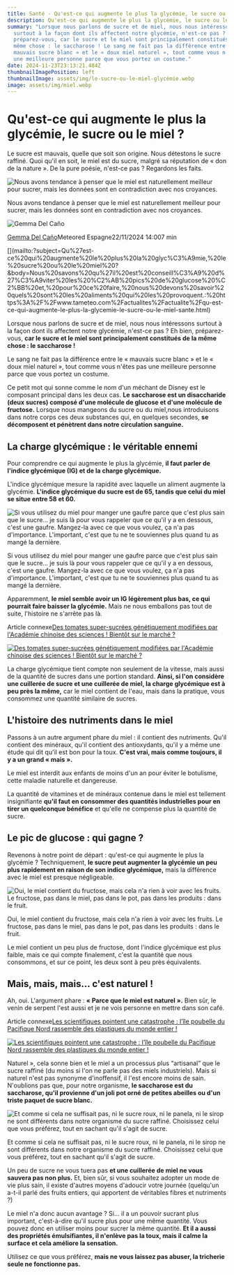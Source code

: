 ```yaml
---
title: Santé - Qu'est-ce qui augmente le plus la glycémie, le sucre ou le miel ?
description: Qu'est-ce qui augmente le plus la glycémie, le sucre ou le miel ?
summary: "Lorsque nous parlons de sucre et de miel, nous nous intéressons
  surtout à la façon dont ils affectent notre glycémie, n'est-ce pas ? Eh bien,
  préparez-vous, car le sucre et le miel sont principalement constitués de la
  même chose : le saccharose ! Le sang ne fait pas la différence entre le «
  mauvais sucre blanc » et le « doux miel naturel », tout comme vous n'êtes pas
  une meilleure personne parce que vous portez un costume."
date: 2024-11-23T23:13:21.484Z
thumbnailImagePosition: left
thumbnailImage: assets/img/le-sucre-ou-le-miel-glycémie.webp
image: assets/img/miel.webp
---
```

<!--StartFragment-->

# Qu'est-ce qui augmente le plus la glycémie, le sucre ou le miel ?

Le sucre est mauvais, quelle que soit son origine. Nous détestons le sucre raffiné. Quoi qu'il en soit, le miel est du sucre, malgré sa réputation de « don de la nature ». De la pure poésie, n'est-ce pas ? Regardons les faits.

![Nous avons tendance à penser que le miel est naturellement meilleur pour sucrer, mais les données sont en contradiction avec nos croyances.](https://services.meteored.com/img/article/que-sube-mas-la-glucosa-en-sangre-el-azucar-o-la-miel-1732032265515_1024.jpeg "Nous avons tendance à penser que le miel est naturellement meilleur pour sucrer, mais les données sont en contradiction avec nos croyances.")

Nous avons tendance à penser que le miel est naturellement meilleur pour sucrer, mais les données sont en contradiction avec nos croyances.

![Gemma Del Caño](https://www.tameteo.com/css/images/new/redactor/mini/gemma-del-canyo.jpg)

[Gemma Del Caño](https://www.tameteo.com/auteur/gemma-del-canyo/ "Gemma Del Caño")Meteored Espagne[](https://www.facebook.com/farmagemma "Gemma Del Caño Facebook")[](https://twitter.com/farmagemma "Gemma Del Caño Twitter")[](https://www.instagram.com/farmagemma/ "Gemma Del Caño Instagram")22/11/2024 14:007 min

[](https://www.facebook.com/sharer/sharer.php?u=https%3A%2F%2Fwww.tameteo.com%2Factualites%2Factualite%2Fqu-est-ce-qui-augmente-le-plus-la-glycemie-le-sucre-ou-le-miel-sante.html)[](https://twitter.com/share?url=https%3A%2F%2Fwww.tameteo.com%2Factualites%2Factualite%2Fqu-est-ce-qui-augmente-le-plus-la-glycemie-le-sucre-ou-le-miel-sante.html&via=MeteoredFR&text=Qu%27est-ce+qui+augmente+le+plus+la+glyc%C3%A9mie%2C+le+sucre+ou+le+miel+%3F)[](https://www.linkedin.com/shareArticle?mini=true&url=https%3A%2F%2Fwww.tameteo.com%2Factualites%2Factualite%2Fqu-est-ce-qui-augmente-le-plus-la-glycemie-le-sucre-ou-le-miel-sante.html&title=Qu%27est-ce%20qui%20augmente%20le%20plus%20la%20glyc%C3%A9mie,%20le%20sucre%20ou%20le%20miel%20?&summary=Nous%20savons%20qu%27il%20est%20conseill%C3%A9%20d%27%C3%A9viter%20les%20%C2%AB%20pics%20de%20glucose%20%C2%BB%20et,%20pour%20ce%20faire,%20nous%20devons%20savoir%20quels%20sont%20les%20aliments%20qui%20les%20provoquent.&source=https://www.tameteo.com)[](https://pinterest.com/pin/create/button/?url=https://www.tameteo.com/actualites/actualite/qu-est-ce-qui-augmente-le-plus-la-glycemie-le-sucre-ou-le-miel-sante.html&media=https%3A%2F%2Fservices.meteored.com%2Fimg%2Farticle%2Fque-sube-mas-la-glucosa-en-sangre-el-azucar-o-la-miel-1732032404465_1280.jpeg&description=Qu%27est-ce%20qui%20augmente%20le%20plus%20la%20glyc%C3%A9mie,%20le%20sucre%20ou%20le%20miel%20?)[](mailto:?subject=Qu%27est-ce%20qui%20augmente%20le%20plus%20la%20glyc%C3%A9mie,%20le%20sucre%20ou%20le%20miel%20?&body=Nous%20savons%20qu%27il%20est%20conseill%C3%A9%20d%27%C3%A9viter%20les%20%C2%AB%20pics%20de%20glucose%20%C2%BB%20et,%20pour%20ce%20faire,%20nous%20devons%20savoir%20quels%20sont%20les%20aliments%20qui%20les%20provoquent.:%20https%3A%2F%2Fwww.tameteo.com%2Factualites%2Factualite%2Fqu-est-ce-qui-augmente-le-plus-la-glycemie-le-sucre-ou-le-miel-sante.html)

Lorsque nous parlons de sucre et de miel, nous nous intéressons surtout à la façon dont ils affectent notre glycémie, n'est-ce pas ? Eh bien, préparez-vous, **car le sucre et le miel sont principalement constitués de la même chose : le saccharose !**

Le sang ne fait pas la différence entre le « mauvais sucre blanc » et le « doux miel naturel », tout comme vous n'êtes pas une meilleure personne parce que vous portez un costume.

Ce petit mot qui sonne comme le nom d'un méchant de Disney est le composant principal dans les deux cas. **Le saccharose est un disaccharide (deux sucres) composé d'une molécule de glucose et d'une molécule de fructose.** Lorsque nous mangeons du sucre ou du miel,nous introduisons dans notre corps ces deux substances qui, en quelques secondes, **se décomposent et pénètrent dans notre circulation sanguine.**

## La charge glycémique : le véritable ennemi

Pour comprendre ce qui augmente le plus la glycémie, **il faut parler de l'indice glycémique (IG) et de la charge glycémique.**

L'indice glycémique mesure la rapidité avec laquelle un aliment augmente la glycémie. **L'indice glycémique du sucre est de 65, tandis que celui du miel se situe entre 58 et 60.**

![Si vous utilisez du miel pour manger une gaufre parce que c'est plus sain que le sucre... je suis là pour vous rappeler que ce qu'il y a en dessous, c'est une gaufre. Mangez-la avec ce que vous voulez, ça n'a pas d'importance. L'important, c'est que tu ne te souviennes plus quand tu as mangé la dernière.](https://services.meteored.com/img/article/que-sube-mas-la-glucosa-en-sangre-el-azucar-o-la-miel-1732032330827_1024.jpeg "Si vous utilisez du miel pour manger une gaufre parce que c'est plus sain que le sucre... je suis là pour vous rappeler que ce qu'il y a en dessous, c'est une gaufre. Mangez-la avec ce que vous voulez, ça n'a pas d'importance. L'important, c'est que tu ne te souviennes plus quand tu as mangé la dernière.")

Si vous utilisez du miel pour manger une gaufre parce que c'est plus sain que le sucre... je suis là pour vous rappeler que ce qu'il y a en dessous, c'est une gaufre. Mangez-la avec ce que vous voulez, ça n'a pas d'importance. L'important, c'est que tu ne te souviennes plus quand tu as mangé la dernière.

Apparemment, **le miel semble avoir un IG légèrement plus bas, ce qui pourrait faire baisser la glycémie.** Mais ne nous emballons pas tout de suite, l'histoire ne s'arrête pas là.

Article connexe[Des tomates super-sucrées génétiquement modifiées par l'Académie chinoise des sciences ! Bientôt sur le marché ?](https://www.tameteo.com/actualites/science/l-academie-chinoise-des-sciences-agricoles-a-cree-des-tomates-super-sucrees-ce-sont-des-tomates-genetiquement-modifiees-genetique.html "Des tomates super-sucrées génétiquement modifiées par l'Académie chinoise des sciences ! Bientôt sur le marché ?")

[![Des tomates super-sucrées génétiquement modifiées par l'Académie chinoise des sciences ! Bientôt sur le marché ?](https://services.meteored.com/img/article/cientistas-criam-tomates-superdoces-conheca-os-tomates-geneticamente-editados-1731638565475_320.jpg)](https://www.tameteo.com/actualites/science/l-academie-chinoise-des-sciences-agricoles-a-cree-des-tomates-super-sucrees-ce-sont-des-tomates-genetiquement-modifiees-genetique.html "Des tomates super-sucrées génétiquement modifiées par l'Académie chinoise des sciences ! Bientôt sur le marché ?")

La charge glycémique tient compte non seulement de la vitesse, mais aussi de la quantité de sucres dans une portion standard. **Ainsi, si l'on considère une cuillerée de sucre et une cuillerée de miel, la charge glycémique est à peu près la même,** car le miel contient de l'eau, mais dans la pratique, vous consommez une quantité similaire de sucres.

## L'histoire des nutriments dans le miel

Passons à un autre argument phare du miel : il contient des nutriments. Qu'il contient des minéraux, qu'il contient des antioxydants, qu'il y a même une étude qui dit qu'il est bon pour la toux. **C'est vrai, mais comme toujours, il y a un grand « mais ».**

Le miel est interdit aux enfants de moins d'un an pour éviter le botulisme, cette maladie naturelle et dangereuse.

La quantité de vitamines et de minéraux contenue dans le miel est tellement insignifiante **qu'il faut en consommer des quantités industrielles pour en tirer un quelconque bénéfice** et qu'elle ne compense plus la quantité de sucre.

## Le pic de glucose : qui gagne ?

Revenons à notre point de départ : qu'est-ce qui augmente le plus la glycémie ? Techniquement, **le sucre peut augmenter la glycémie un peu plus rapidement en raison de son indice glycémique,** mais la différence avec le miel est presque négligeable.

![Oui, le miel contient du fructose, mais cela n'a rien à voir avec les fruits. Le fructose, pas dans le miel, pas dans le pot, pas dans les produits : dans le fruit.](https://services.meteored.com/img/article/que-sube-mas-la-glucosa-en-sangre-el-azucar-o-la-miel-1732032404465_1024.jpeg "Oui, le miel contient du fructose, mais cela n'a rien à voir avec les fruits. Le fructose, pas dans le miel, pas dans le pot, pas dans les produits : dans le fruit.")

Oui, le miel contient du fructose, mais cela n'a rien à voir avec les fruits. Le fructose, pas dans le miel, pas dans le pot, pas dans les produits : dans le fruit.

Le miel contient un peu plus de fructose, dont l'indice glycémique est plus faible, mais ce qui compte finalement, c'est la quantité que nous consommons, et sur ce point, les deux sont à peu près équivalents.

## Mais, mais, mais... c'est naturel !

Ah, oui. L'argument phare : **« Parce que le miel est naturel ».** Bien sûr, le venin de serpent l'est aussi et je ne vois personne en mettre dans son café.

Article connexe[Les scientifiques pointent une catastrophe : l’île poubelle du Pacifique Nord rassemble des plastiques du monde entier !](https://www.tameteo.com/actualites/actualite/les-scientifiques-pointent-une-catastrophe-l-ile-poubelle-du-pacifique-nord-rassemble-des-plastiques-du-monde-entier-environnement.html "Les scientifiques pointent une catastrophe : l’île poubelle du Pacifique Nord rassemble des plastiques du monde entier !")

[![Les scientifiques pointent une catastrophe : l’île poubelle du Pacifique Nord rassemble des plastiques du monde entier !](https://services.meteored.com/img/article/isla-de-basura-del-pacifico-norte-plasticos-de-todo-el-mundo-1732083273002_320.jpg)](https://www.tameteo.com/actualites/actualite/les-scientifiques-pointent-une-catastrophe-l-ile-poubelle-du-pacifique-nord-rassemble-des-plastiques-du-monde-entier-environnement.html "Les scientifiques pointent une catastrophe : l’île poubelle du Pacifique Nord rassemble des plastiques du monde entier !")

Naturel », cela sonne bien et le miel a un processus plus “artisanal” que le sucre raffiné (du moins si l'on ne parle pas des miels industriels). Mais si naturel n'est pas synonyme d'inoffensif, il l'est encore moins de sain. N'oublions pas que, pour notre organisme, **le saccharose est du saccharose, qu'il provienne d'un joli pot orné de petites abeilles ou d'un triste paquet de sucre blanc.**

![Et comme si cela ne suffisait pas, ni le sucre roux, ni le panela, ni le sirop ne sont différents dans notre organisme du sucre raffiné. Choisissez celui que vous préférez, tout en sachant qu'il s'agit de sucre.](https://services.meteored.com/img/article/que-sube-mas-la-glucosa-en-sangre-el-azucar-o-la-miel-1732032527955_1024.jpeg "Et comme si cela ne suffisait pas, ni le sucre roux, ni le panela, ni le sirop ne sont différents dans notre organisme du sucre raffiné. Choisissez celui que vous préférez, tout en sachant qu'il s'agit de sucre.")

Et comme si cela ne suffisait pas, ni le sucre roux, ni le panela, ni le sirop ne sont différents dans notre organisme du sucre raffiné. Choisissez celui que vous préférez, tout en sachant qu'il s'agit de sucre.

Un peu de sucre ne vous tuera pas **et une cuillerée de miel ne vous sauvera pas non plus.** Et, bien sûr, si vous souhaitez adopter un mode de vie plus sain, il existe d'autres moyens d'adoucir votre journée (quelqu'un a-t-il parlé des fruits entiers, qui apportent de véritables fibres et nutriments ?)

Le miel n'a donc aucun avantage ? Si... il a un pouvoir sucrant plus important, c'est-à-dire qu'il sucre plus pour une même quantité. Vous pouvez donc en utiliser moins pour sucrer la même quantité. **Et il a aussi des propriétés émulsifiantes, il n'enlève pas la toux, mais il calme la surface et cela améliore la sensation.**

Utilisez ce que vous préférez, **mais ne vous laissez pas abuser, la tricherie seule ne fonctionne pas.**

<!--EndFragment-->